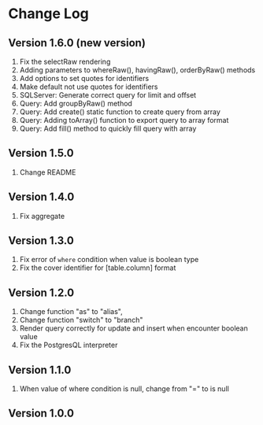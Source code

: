 # Change Log

## Version 1.6.0 (new version)

1. Fix the selectRaw rendering
2. Adding parameters to whereRaw(), havingRaw(), orderByRaw() methods
3. Add options to set quotes for identifiers
4. Make default not use quotes for identifiers
5. SQLServer: Generate correct query for limit and offset
6. Query: Add groupByRaw() method
7. Query: Add create() static function to create query from array
8. Query: Adding toArray() function to export query to array format
9. Query: Add fill() method to quickly fill query with array

## Version 1.5.0

1. Change README

## Version 1.4.0

1. Fix aggregate

## Version 1.3.0

1. Fix error of `where` condition when value is boolean type
2. Fix the cover identifier for [table.column] format

## Version 1.2.0

1. Change function "as" to "alias",
2. Change function "switch" to "branch"
3. Render query correctly for update and insert when encounter boolean value
4. Fix the PostgresQL interpreter


## Version 1.1.0

1. When value of where condition is null, change from "=" to is null

## Version 1.0.0